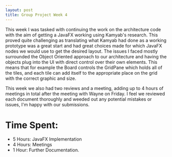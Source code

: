 ```yaml
---
layout: post
title: Group Project Week 4
---
```


This week I was tasked with continuing the work on the architecture code with the aim of getting a JavaFX working using Kamyab's research.
This proved quite challenging as translating what Kamyab had done as a working prototype was a great start and had great choices made for
which JavaFX nodes we would use to get the desired layout. The issues I faced mostly surrounded the Object Oriented approach to our architecture
and having the objects plug into the UI with direct control over their own elements. This means that for example the Board controls the
GridPane which holds all of the tiles, and each tile can add itself to the appropriate place on the grid with the correct graphic and size.

This week we also had two reviews and a meeting, adding up to 4 hours of meetings in total after the meeting with Wayne on Friday. I feel we
reviewed each document thoroughly and weeded out any potential mistakes or issues, I'm happy with our submissions.

# Time Spent:


- 5 Hours: JavaFX Implementation
- 4 Hours: Meetings
- 1 Hour: Further Documentation.
